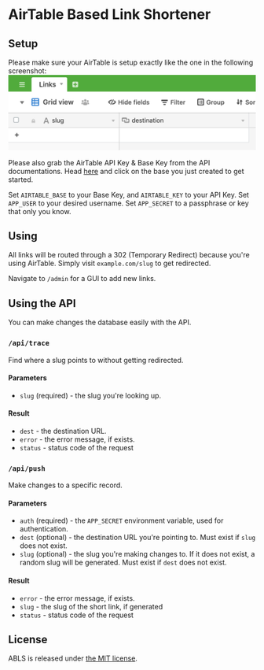 # AirTable Based Link Shortener

## Setup

Please make sure your AirTable is setup exactly like the one in the following screenshot:
![Airtable Setup](docs/airtable_setup.png)

Please also grab the AirTable API Key & Base Key from the API documentations. Head [here](https://airtable.com/api) and click on the base you just created to get started.

Set `AIRTABLE_BASE` to your Base Key, and `AIRTABLE_KEY` to your API Key.
Set `APP_USER` to your desired username.
Set `APP_SECRET` to a passphrase or key that only you know.

## Using

All links will be routed through a 302 (Temporary Redirect) because you're using AirTable. Simply visit `example.com/slug` to get redirected.

Navigate to `/admin` for a GUI to add new links.

## Using the API

You can make changes the database easily with the API.

### `/api/trace`
Find where a slug points to without getting redirected.

#### Parameters
* `slug` (required) - the slug you're looking up.

#### Result
* `dest` - the destination URL.
* `error` - the error message, if exists.
* `status` - status code of the request

### `/api/push`
Make changes to a specific record.

#### Parameters
* `auth` (required) - the `APP_SECRET` environment variable, used for authentication.
* `dest` (optional) - the destination URL you're pointing to. Must exist if `slug` does not exist.
* `slug` (optional) - the slug you're making changes to. If it does not exist, a random slug will be generated. Must exist if `dest` does not exist.

#### Result
* `error` - the error message, if exists.
* `slug` - the slug of the short link, if generated
* `status` - status code of the request

## License

ABLS is released under [the MIT license](LICENSE).